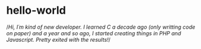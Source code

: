 # hello-world
/*Hi, I´m kind of new developer. I learned C a decade ago (only writting code on paper) and a year and so ago, I started creating things in PHP and Javascript. Pretty exited with the results!*/
